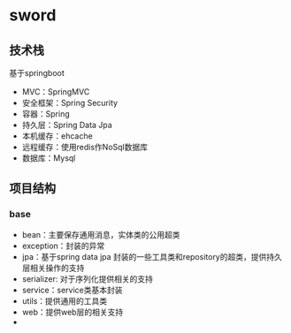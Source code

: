 # sword
## 技术栈
 基于springboot
 
 - MVC：SpringMVC
 - 安全框架：Spring Security
 - 容器：Spring
 - 持久层：Spring Data Jpa
 - 本机缓存：ehcache
 - 远程缓存：使用redis作NoSql数据库
 - 数据库：Mysql

## 项目结构
### base
 - bean：主要保存通用消息，实体类的公用超类
 - exception：封装的异常
 - jpa：基于spring data jpa 封装的一些工具类和repository的超类，提供持久层相关操作的支持
 - serializer: 对于序列化提供相关的支持
 - service：service类基本封装
 - utils：提供通用的工具类
 - web：提供web层的相关支持
 - 
